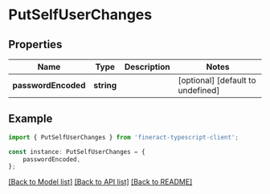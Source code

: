 # PutSelfUserChanges


## Properties

Name | Type | Description | Notes
------------ | ------------- | ------------- | -------------
**passwordEncoded** | **string** |  | [optional] [default to undefined]

## Example

```typescript
import { PutSelfUserChanges } from 'fineract-typescript-client';

const instance: PutSelfUserChanges = {
    passwordEncoded,
};
```

[[Back to Model list]](../README.md#documentation-for-models) [[Back to API list]](../README.md#documentation-for-api-endpoints) [[Back to README]](../README.md)
